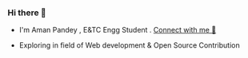 ### Hi there 👋

- I'm Aman Pandey , E&TC Engg Student . <a href = "https://linktr.ee/AmanPandey1213">Connect with me 💬<a/>

- Exploring in field of Web development & Open Source Contribution 





